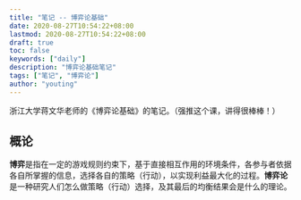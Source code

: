 ```yaml
---
title: "笔记 -- 博弈论基础"
date: 2020-08-27T10:54:22+08:00
lastmod: 2020-08-27T10:54:22+08:00
draft: true
toc: false
keywords: ["daily"]
description: "博弈论基础笔记"
tags: ["笔记", "博弈论"]
author: "youting"
---
```


浙江大学蒋文华老师的《博弈论基础》的笔记。（强推这个课，讲得很棒棒！）

## 概论

**博弈**是指在一定的游戏规则约束下，基于直接相互作用的环境条件，各参与者依据各自所掌握的信息，选择各自的策略（行动），以实现利益最大化的过程。**博弈论**是一种研究人们怎么做策略（行动）选择，及其最后的均衡结果会是什么的理论。
